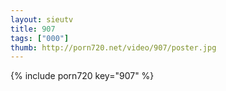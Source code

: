 ```yaml
--- 
layout: sieutv
title: 907
tags: ["000"]
thumb: http://porn720.net/video/907/poster.jpg
---
```

{% include porn720 key="907" %} 
